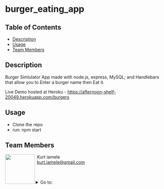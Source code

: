 # burger_eating_app

##  Table of Contents

* [Description](#description)
* [Usage](#usage)
* [Team Members](#team-members)


##  Description 

Burger Simlulator App made with node.js, express, MySQL; and Handlebars that allow you to Enter a burger name then Eat it.  

 Live Demo hosted at Heroku - https://afternoon-shelf-20049.herokuapp.com/burgers
 
##  Usage 
- Clone the repo 
- run: npm start

## Team Members

<img align="left" src="https://avatars3.githubusercontent.com/u/62262420?v=4" width=96> &nbsp;Kurt iamele <br>&nbsp;<kurt.iamele@gmail.com><br>&nbsp;<null>

<br>

<details>
<summary>Go to:</summary>

* [Description](#description)
* [Usage](#usage)
* [Team Members](#team-members)
* [Table of Contents](#Table-of-Contents)

</details>
